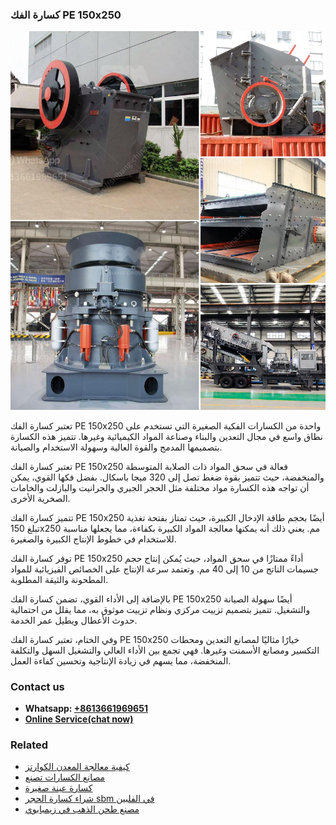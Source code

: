 <h3>كسارة الفك PE 150x250</h3><img src='1701853090.jpg' alt=''><p>تعتبر كسارة الفك PE 150x250 واحدة من الكسارات الفكية الصغيرة التي تستخدم على نطاق واسع في مجال التعدين والبناء وصناعة المواد الكيميائية وغيرها. تتميز هذه الكسارة بتصميمها المدمج والقوة العالية وسهولة الاستخدام والصيانة.</p><p>تعتبر كسارة الفك PE 150x250 فعالة في سحق المواد ذات الصلابة المتوسطة والمنخفضة، حيث تتميز بقوة ضغط تصل إلى 320 ميجا باسكال. بفضل فكها القوي، يمكن أن تواجه هذه الكسارة مواد مختلفة مثل الحجر الجيري والجرانيت والبازلت والخامات الصخرية الأخرى.</p><p>تتميز كسارة الفك PE 150x250 أيضًا بحجم طاقة الإدخال الكبيرة، حيث تمتاز بفتحة تغذية تبلغ 150x250 مم. يعني ذلك أنه يمكنها معالجة المواد الكبيرة بكفاءة، مما يجعلها مناسبة للاستخدام في خطوط الإنتاج الكبيرة والصغيرة.</p><p>توفر كسارة الفك PE 150x250 أداءً ممتازًا في سحق المواد، حيث يُمكن إنتاج حجم جسيمات الناتج من 10 إلى 40 مم. وتعتمد سرعة الإنتاج على الخصائص الفيزيائية للمواد المطحونة والثيقة المطلوبة.</p><p>بالإضافة إلى الأداء القوي، تضمن كسارة الفك PE 150x250 أيضًا سهولة الصيانة والتشغيل. تتميز بتصميم تزييت مركزي ونظام تزييت موثوق به، مما يقلل من احتمالية حدوث الأعطال ويطيل عمر الخدمة.</p><p>وفي الختام، تعتبر كسارة الفك PE 150x250 خيارًا مثاليًا لمصانع التعدين ومحطات التكسير ومصانع الأسمنت وغيرها. فهي تجمع بين الأداء العالي والتشغيل السهل والتكلفة المنخفضة، مما يسهم في زيادة الإنتاجية وتحسين كفاءة العمل.</p><h3>Contact us</h3><ul><li><strong>Whatsapp:&nbsp;<a href="https://wa.me/8613661969651">+8613661969651</a></strong></li><li><a href="https://swt.shibang-china.com/?git&amp;zhl&amp;كسارة الفك PE 150x250"><strong>Online Service(chat now)</strong></a></li></ul><h3>Related</h3><ul><li><a href='كيفية معالجة المعدن الكوارتز.md'>كيفية معالجة المعدن الكوارتز</a></li><li><a href='مصانع الكسارات تصنع.md'>مصانع الكسارات تصنع</a></li><li><a href='كسارة عينة صغيرة.md'>كسارة عينة صغيرة</a></li><li><a href='شراء كسارة الحجر sbm في الفلبين.md'>شراء كسارة الحجر sbm في الفلبين</a></li><li><a href='مصنع طحن الذهب في زيمبابوي.md'>مصنع طحن الذهب في زيمبابوي</a></li></ul>
